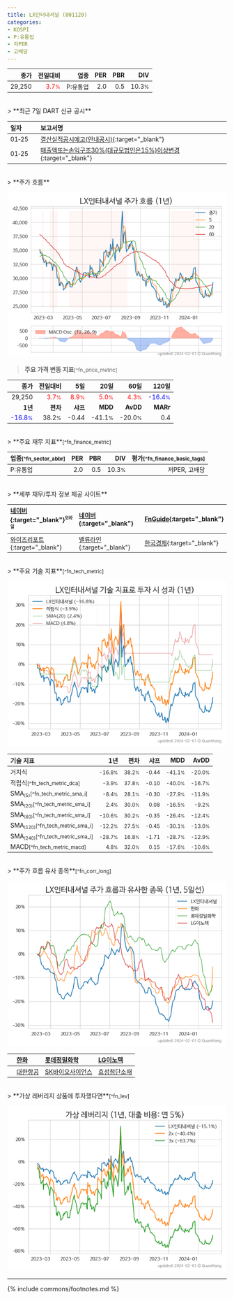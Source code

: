 ```yaml
---
title: LX인터내셔널 (001120)
categories:
- KOSPI
- P:유통업
- 저PER
- 고배당
---
```

| **종가** | **전일대비** | **업종** | **PER** | **PBR** | **DIV** |
| -------: | -----------: | -------: | ------: | ------: | ------: |
| 29,250 | <span style="color: red">3.7<small>%</small></span> | P:유통업 | 2.0 | 0.5 | 10.3<small>%</small> |

<!-- more -->

<br>
> **최근 7일 DART 신규 공시**<a id="dart"></a>


| **일자** |      | **보고서명** |
| :------- | :--- | :----------- |
| 01&#x2011;25 | | [결산실적공시예고(안내공시)](https://dart.fss.or.kr/dsaf001/main.do?rcpNo=20240125800640){:target="_blank"} |
| 01&#x2011;25 | | [매출액또는손익구조30%(대규모법인은15%)이상변경](https://dart.fss.or.kr/dsaf001/main.do?rcpNo=20240125800599){:target="_blank"} |

<br>
> **주가 흐름**<a id="price"></a>

![001120](/stock/images/001120.png)

> **주요 가격 변동 지표**<small>[^fn_price_metric]</small>

| **종가** | **전일대비** | **5일** | **20일** | **60일** | **120일** |
| -------: | -----------: | ------: | -------: | -------: | --------: |
| 29,250 | <span style="color: red">3.7<small>%</small></span> | <span style="color: red">8.9<small>%</small></span> | <span style="color: red">5.0<small>%</small></span> | <span style="color: red">4.3<small>%</small></span> | <span style="color: blue">-16.4<small>%</small></span> |
| **1년** | **편차** | **샤프** | **MDD** | **AvDD** | **MARr** |
| <span style="color: blue">-16.8<small>%</small></span> | 38.2<small>%</small> | -0.44 | -41.1<small>%</small> | -20.0<small>%</small> | 0.4 |

<br>
> **주요 재무 지표**<small>[^fn_finance_metric]</small>

| **업종**<small>[^fn_sector_abbr]</small> | **PER** | **PBR** | **DIV** | **평가**<small>[^fn_finance_basic_tags]</small> |
| :--------------------------------------- | ------: | ------: | ------: | ----------------------------------------------: |
| P:유통업 | 2.0 | 0.5 | 10.3<small>%</small> | 저PER, 고배당 |

<br>
> **세부 재무/투자 정보 제공 사이트**

| [네이버](https://m.stock.naver.com/domestic/stock/001120/finance/summary){:target="_blank"}<sup><small>모바일</small></sup> | [네이버](https://finance.naver.com/item/coinfo.naver?code=001120){:target="_blank"} | [FnGuide](https://comp.fnguide.com/SVO2/ASP/SVD_Invest.asp?gicode=A001120&MenuYn=Y){:target="_blank"} |
| :----- | :--- | :--- |
| [와이즈리포트](https://comp.wisereport.co.kr/company/c1040001.aspx?cmp_cd=001120){:target="_blank"} | [밸류라인](https://www.valueline.co.kr/finance/summary/001120){:target="_blank"} | [한국경제](https://markets.hankyung.com/stock/001120/financial-summary){:target="_blank"} |

<br>
> **주요 기술 지표**<small>[^fn_tech_metric]</small>


![001120](/stock/images/001120_tech.png)

| **기술 지표** | **1년** | **편차** | **샤프** | **MDD** | **AvDD** |
| :------------ | ------: | -----------: | -------: | ------: | -------: |
| 거치식 | <small>-16.8<small>%</small></small> | <small>38.2<small>%</small></small> | <small>-0.44</small> | <small>-41.1<small>%</small></small> | <small>-20.0<small>%</small></small> |
| 적립식<small>[^fn_tech_metric_dca]</small> | <small>-3.9<small>%</small></small> | <small>37.8<small>%</small></small> | <small>-0.10</small> | <small>-40.0<small>%</small></small> | <small>-16.7<small>%</small></small> |
| SMA<small><sub>(5)</sub></small><small>[^fn_tech_metric_sma_i]</small> | <small>-8.4<small>%</small></small> | <small>28.1<small>%</small></small> | <small>-0.30</small> | <small>-27.9<small>%</small></small> | <small>-11.9<small>%</small></small> |
| SMA<small><sub>(20)</sub></small><small>[^fn_tech_metric_sma_i]</small> | <small>2.4<small>%</small></small> | <small>30.0<small>%</small></small> | <small>0.08</small> | <small>-16.5<small>%</small></small> | <small>-9.2<small>%</small></small> |
| SMA<small><sub>(60)</sub></small><small>[^fn_tech_metric_sma_i]</small> | <small>-10.6<small>%</small></small> | <small>30.2<small>%</small></small> | <small>-0.35</small> | <small>-26.4<small>%</small></small> | <small>-12.4<small>%</small></small> |
| SMA<small><sub>(120)</sub></small><small>[^fn_tech_metric_sma_i]</small> | <small>-12.2<small>%</small></small> | <small>27.5<small>%</small></small> | <small>-0.45</small> | <small>-30.1<small>%</small></small> | <small>-13.0<small>%</small></small> |
| SMA<small><sub>(240)</sub></small><small>[^fn_tech_metric_sma_i]</small> | <small>-28.7<small>%</small></small> | <small>16.8<small>%</small></small> | <small>-1.71</small> | <small>-28.7<small>%</small></small> | <small>-12.9<small>%</small></small> |
| MACD<small>[^fn_tech_metric_macd]</small> | <small>4.8<small>%</small></small> | <small>32.0<small>%</small></small> | <small>0.15</small> | <small>-17.6<small>%</small></small> | <small>-10.6<small>%</small></small> |

<br>
> **주가 흐름 유사 종목**<a id="corr"></a><small>[^fn_corr_long]</small>

![001120](/stock/images/001120_corr.png)

|    | [한화](/000880/) | [롯데정밀화학](/004000/) | [LG이노텍](/011070/) |
| :- | :------------------------------------- | :------------------------------------- | :--------------------------------------|
|    | [대한항공](/003490/) | [SK바이오사이언스](/302440/) | [효성첨단소재](/298050/) |

<br>
> **가상 레버리지 상품에 투자했다면**<a id="2x"></a><small>[^fn_lev]</small>

![001120](/stock/images/001120_2x.png)

---
{% include commons/footnotes.md %}